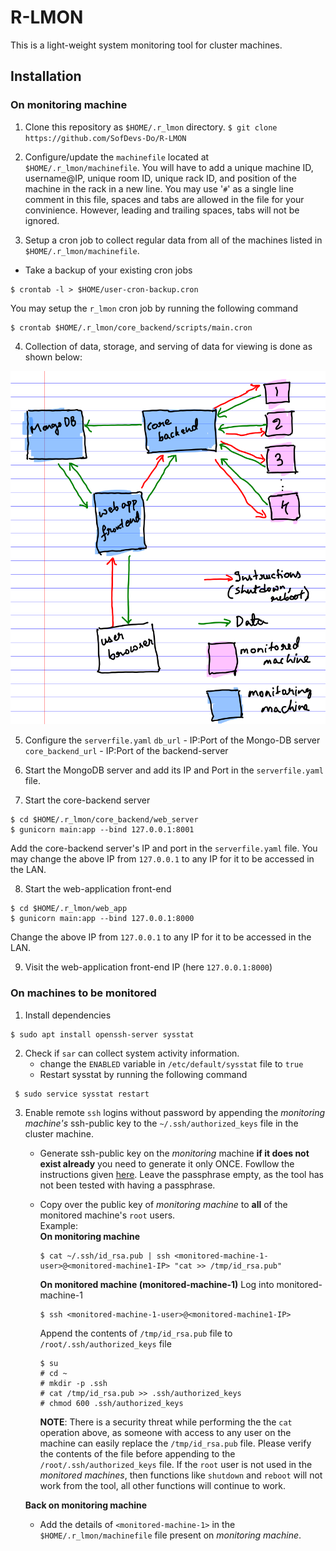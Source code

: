# R-LMON
This is a light-weight system monitoring tool for cluster machines.

## Installation
### On monitoring machine
1) Clone this repository as `$HOME/.r_lmon` directory.
`
$ git clone https://github.com/SofDevs-Do/R-LMON
`

2) Configure/update the `machinefile` located at `$HOME/.r_lmon/machinefile`. You will have to add a unique machine ID, username@IP, unique room ID, unique rack ID, and position of the machine in the rack in a new line. You may use '`#`' as a single line comment in this file, spaces and tabs are allowed in the file for your convinience. However, leading and trailing spaces, tabs will not be ignored.

3) Setup a cron job to collect regular data from all of the machines listed in `$HOME/.r_lmon/machinefile`. 
- Take a backup of your existing cron jobs
```
$ crontab -l > $HOME/user-cron-backup.cron
```
   You may setup the `r_lmon` cron job by running the following command
```
$ crontab $HOME/.r_lmon/core_backend/scripts/main.cron
```

4) Collection of data, storage, and serving of data for viewing is done as shown below:
<img alt="Arch-image" src="/images/R-LMON-arch.png">

5) Configure the `serverfile.yaml`
`db_url` - IP:Port of the Mongo-DB server
`core_backend_url` - IP:Port of the backend-server

6) Start the MongoDB server and add its IP and Port in the `serverfile.yaml` file.

7) Start the core-backend server
```
$ cd $HOME/.r_lmon/core_backend/web_server
$ gunicorn main:app --bind 127.0.0.1:8001
```
Add the core-backend server's IP and port in the `serverfile.yaml` file. You may change the above IP from `127.0.0.1` to any IP for it to be accessed in the LAN.

8) Start the web-application front-end
```
$ cd $HOME/.r_lmon/web_app
$ gunicorn main:app --bind 127.0.0.1:8000
```
Change the above IP from `127.0.0.1` to any IP for it to be accessed in the LAN.

9) Visit the web-application front-end IP (here `127.0.0.1:8000`)

### On machines to be monitored
1) Install dependencies 
```
$ sudo apt install openssh-server sysstat
```

2) Check if `sar` can collect system activity information.
   - change the `ENABLED` variable in `/etc/default/sysstat` file to `true`
   - Restart sysstat by running the following command 
```
 $ sudo service sysstat restart
```

3) Enable remote `ssh` logins without password by appending the *monitoring machine's* ssh-public key to the `~/.ssh/authorized_keys` file in the cluster machine.
   - Generate ssh-public key on the *monitoring* machine **if it does not exist already** you need to generate it only ONCE. Fowllow the instructions given [here](https://www.digitalocean.com/community/tutorials/how-to-set-up-ssh-keys-on-ubuntu-20-04). Leave the passphrase empty, as the tool has not been tested with having a passphrase.
   - Copy over the public key of *monitoring machine* to **all** of the monitored machine's `root` users.<br/>
   Example: <br/>
   **On monitoring machine**
     ```
     $ cat ~/.ssh/id_rsa.pub | ssh <monitored-machine-1-user>@<monitored-machine1-IP> "cat >> /tmp/id_rsa.pub"
     ```

	 **On monitored machine (monitored-machine-1)**
	 Log into monitored-machine-1
	 ```
	 $ ssh <monitored-machine-1-user>@<monitored-machine1-IP>
	 ```
	 Append the contents of `/tmp/id_rsa.pub` file to `/root/.ssh/authorized_keys` file
	 ```
	 $ su
	 # cd ~
	 # mkdir -p .ssh
	 # cat /tmp/id_rsa.pub >> .ssh/authorized_keys
	 # chmod 600 .ssh/authorized_keys
	 ```
	 **NOTE**: There is a security threat while performing the the `cat` operation above, as someone with access to any user on the machine can easily replace the `/tmp/id_rsa.pub` file. Please verify the contents of the file before appending to the `/root/.ssh/authorized_keys` file. If the `root` user is not used in the *monitored machines*, then functions like `shutdown` and `reboot` will not work from the tool, all other functions will continue to work.
	 
   **Back on monitoring machine**
   - Add the details of `<monitored-machine-1>` in the `$HOME/.r_lmon/machinefile` file present on *monitoring machine*.
   
